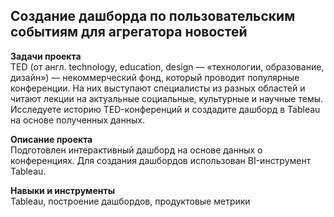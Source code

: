 ## Создание дашборда по пользовательским событиям для агрегатора новостей

**Задачи проекта**   
TED (от англ. technology, education, design — «технологии, образование, дизайн») — некоммерческий фонд, который проводит популярные конференции. На них выступают специалисты из разных областей и читают лекции на актуальные социальные, культурные и научные темы. Исследуете историю TED-конференций и создадите дашборд в Tableau на основе полученных данных.

**Описание проекта**   
Подготовлен интерактивный дашборд на основе данных о конференциях. Для создания дашбордов использован BI-инструмент Tableau.

**Навыки и инструменты**   
Tableau, построение дашбордов, продуктовые метрики